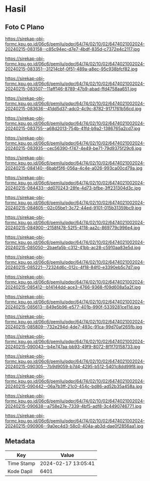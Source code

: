 # Hasil

## Foto C Plano

https://sirekap-obj-formc.kpu.go.id/06c6/pemilu/pdpr/64/74/02/10/02/6474021002024-20240215-083158--c85c94ec-d7e7-4bdf-835d-c7372e4c2117.jpg

https://sirekap-obj-formc.kpu.go.id/06c6/pemilu/pdpr/64/74/02/10/02/6474021002024-20240215-083351--31214cbf-0f51-489a-a8ec-95c938bfcf82.jpg

https://sirekap-obj-formc.kpu.go.id/06c6/pemilu/pdpr/64/74/02/10/02/6474021002024-20240215-083507--11aff146-8789-47b9-abad-ffd4758aa651.jpg

https://sirekap-obj-formc.kpu.go.id/06c6/pemilu/pdpr/64/74/02/10/02/6474021002024-20240215-083636--41dd5d37-adc0-4c9c-8782-9171761b56cd.jpg

https://sirekap-obj-formc.kpu.go.id/06c6/pemilu/pdpr/64/74/02/10/02/6474021002024-20240215-083755--a68d2013-754b-41fd-b9a2-1386765a2cd7.jpg

https://sirekap-obj-formc.kpu.go.id/06c6/pemilu/pdpr/64/74/02/10/02/6474021002024-20240215-083935--cec56390-f747-4e49-be71-79d9375f29c6.jpg

https://sirekap-obj-formc.kpu.go.id/06c6/pemilu/pdpr/64/74/02/10/02/6474021002024-20240215-084140--6babf5f6-056a-4c4e-a026-993ca00cd79a.jpg

https://sirekap-obj-formc.kpu.go.id/06c6/pemilu/pdpr/64/74/02/10/02/6474021002024-20240215-084433--dd070243-28fe-4d73-bfbe-3ff231304d3c.jpg

https://sirekap-obj-formc.kpu.go.id/06c6/pemilu/pdpr/64/74/02/10/02/6474021002024-20240215-084605--02c05be1-3c72-44ed-9101-015b31359bc9.jpg

https://sirekap-obj-formc.kpu.go.id/06c6/pemilu/pdpr/64/74/02/10/02/6474021002024-20240215-084900--2158f478-52f5-4118-aa2c-869779c996e4.jpg

https://sirekap-obj-formc.kpu.go.id/06c6/pemilu/pdpr/64/74/02/10/02/6474021002024-20240215-085050--2baefa5b-c312-41bb-ac28-c5910aa83e5d.jpg

https://sirekap-obj-formc.kpu.go.id/06c6/pemilu/pdpr/64/74/02/10/02/6474021002024-20240215-085221--72324d6c-012c-4f18-84f0-e3390eb5c7d7.jpg

https://sirekap-obj-formc.kpu.go.id/06c6/pemilu/pdpr/64/74/02/10/02/6474021002024-20240215-085412--b14144dd-ace3-4766-9368-f09d608a5a2f.jpg

https://sirekap-obj-formc.kpu.go.id/06c6/pemilu/pdpr/64/74/02/10/02/6474021002024-20240215-085613--849e5b96-e577-401b-990f-5339281ce11d.jpg

https://sirekap-obj-formc.kpu.go.id/06c6/pemilu/pdpr/64/74/02/10/02/6474021002024-20240215-085809--732e294d-4de7-493c-91ca-99d70af265fb.jpg

https://sirekap-obj-formc.kpu.go.id/06c6/pemilu/pdpr/64/74/02/10/02/6474021002024-20240215-090043--b4e747aa-bb93-49f9-8072-8f1f70158733.jpg

https://sirekap-obj-formc.kpu.go.id/06c6/pemilu/pdpr/64/74/02/10/02/6474021002024-20240215-090305--7b9d9059-b7d4-4295-b512-5401c8dd99f8.jpg

https://sirekap-obj-formc.kpu.go.id/06c6/pemilu/pdpr/64/74/02/10/02/6474021002024-20240215-090442--06a7b3ff-21c0-454c-bd86-ad52b35a458a.jpg

https://sirekap-obj-formc.kpu.go.id/06c6/pemilu/pdpr/64/74/02/10/02/6474021002024-20240215-090638--a758e27e-7339-4bf5-adf8-3c4490746771.jpg

https://sirekap-obj-formc.kpu.go.id/06c6/pemilu/pdpr/64/74/02/10/02/6474021002024-20240215-090906--9a0ec4d3-58c0-404a-ab3d-dae0f2856aa1.jpg


## Metadata

| Key        | Value               |
| ---------- | ------------------- |
| Time Stamp | 2024-02-17 13:05:41 |
| Kode Dapil | 6401                |



